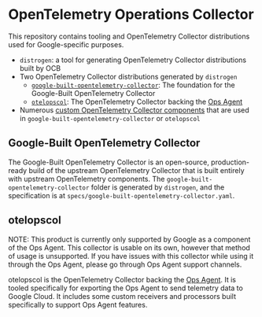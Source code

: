 # OpenTelemetry Operations Collector

This repository contains tooling and OpenTelemetry Collector distributions used for Google-specific purposes.

* `distrogen`: a tool for generating OpenTelemetry Collector distributions built by OCB
* Two OpenTelemetry Collector distributions generated by `distrogen`
  * [`google-built-opentelemetry-collector`](#google-built-opentelemetry-collector): The foundation for the Google-Built OpenTelemetry Collector
  * [`otelopscol`](#otelopscol): The OpenTelemetry Collector backing the [Ops Agent](https://cloud.google.com/stackdriver/docs/solutions/agents/ops-agent)
* Numerous [custom OpenTelemetry Collector components](https://opentelemetry.io/docs/collector/building/) that are used in `google-built-opentelemetry-collector` or `otelopscol`

## Google-Built OpenTelemetry Collector

The Google-Built OpenTelemetry Collector is an open-source, production-ready build of the upstream OpenTelemetry Collector that is built entirely with upstream OpenTelemetry components. The `google-built-opentelemetry-collector` folder is generated by `distrogen`, and the specification is at `specs/google-built-opentelemetry-collector.yaml`.

## otelopscol

NOTE: This product is currently only supported by Google as a component of the Ops Agent. This collector is usable on its own, however that method of usage is unsupported. If you have issues with this collector while using it through the Ops Agent, please go through Ops Agent support channels.

otelopscol is the OpenTelemetry Collector backing the [Ops Agent](https://cloud.google.com/stackdriver/docs/solutions/agents/ops-agent). It is tooled specifically for exporting the Ops Agent to send telemetry data to Google Cloud. It includes some custom receivers and processors built specifically to support Ops Agent features.